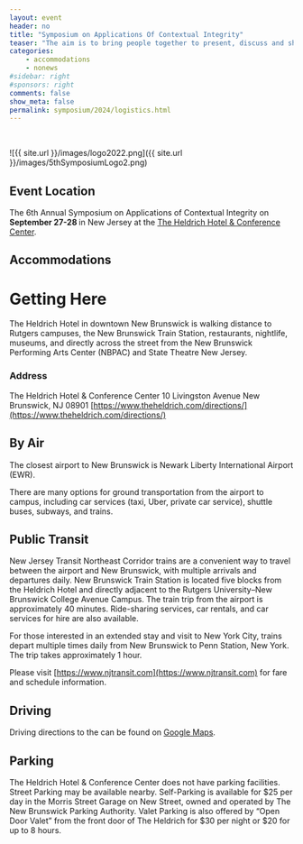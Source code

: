 ```yaml
---
layout: event
header: no
title: "Symposium on Applications Of Contextual Integrity"
teaser: "The aim is to bring people together to present, discuss and share ideas based on ongoing and completed projects drawing on CI as their underlying conception of privacy."
categories:
    - accommodations
    - nonews
#sidebar: right
#sponsors: right
comments: false
show_meta: false
permalink: symposium/2024/logistics.html
---
```

<br/>

<style>
.alert{
    position:relative;
    padding:.75rem 1.25rem;
    margin-bottom:1rem;
    border:1px solid transparent;
    border-radius:.25rem
}
.alert-heading{
    color:inherit
}
.alert-link{
    font-weight:700
}
.alert-success {
    color: #155724;
    background-color: #f7f9f7;
    border-color: #c3e6cb;
}

.alert-success hr {
    border-top-color: #b1dfbb
}

.alert-success .alert-link {
    color: #0b2e13
}
.alert-warning{
    color:#856404;
    background-color:#e6e6e6;
    border-color:#ffeeba
}
.alert-warning hr{
    border-top-color:#ffe8a1
}
.alert-warning .alert-link{
    color:#533f03
}

</style>

![{{ site.url }}/images/logo2022.png]({{ site.url }}/images/5thSymposiumLogo2.png)

## Event Location

<!-- This year 5th CI Symposium will be held in at Cornell Tech, the Digital Life Initiative (DLI) on Roosevelt Island in New York City. -->

The  6th Annual Symposium on Applications of Contextual Integrity on <b>September 27-28 </b> in New Jersey at the [The Heldrich Hotel & Conference Center](https://www.theheldrich.com). 
## Accommodations

<!--
<div class="alert alert-success" role="alert">
<h4 class="alert-heading"></h4>
  <p>
Participants are welcome to stay at the <a href="http://www.acc-schulichexecutiveconferencecentre.com/rooms.html">Schulich School of Business Executive Learning Centre (ELC)</a> onsite accommodation.
</p>
<p>
A block of guestrooms has been set aside on a first-come, first-served basis for participants.
</p>
<p>
Please contact the ELC directly to make a reservation and indicate you are attending the CI symposium block <b>#525134</b>
 </p>
 <p>
 <b>Email</b> : <a href='mailto:reservations@schulich.yorku.ca&subject=CI Symposium room reservation, block #525134'>reservations@schulich.yorku.ca</a>
 </p>
<p>
<b>Phone</b>: 1 416 650 8300
</p>
<p>
Rate: <b>CAD $174</b> plus <b>13%HST</b> based on single occupancy; CAD $20 plus 13% HST applies as double occupancy fee
</p>
<p>
<i>Each delegate will be asked for period of stay, credit card information (credit number & expiry date), email and add phone number so we can provide the confirmation details. </i>
</p>
<p>
Please book your accoomodation as soon as possible! To guarantee booking, please make your reservation by <b>August 15</b>
</p>
</div>



### Alternative Accommodations

For those wishing to stay off campus (e.g., downtown Toronto), we would encourage you to find options along the TTC’s Line 1 (the University side, i.e. between Union and York University) to ensure easy, direct and quick arrival to York University.

<table>
    <tr>
<td><a href="https://www.marriott.com/events/start.mi?id=1690988666707&key=GRP">Courtyard by Marriott Toronto Vaughan</a></td>
<td>150 Interchange Way, Toronto, ON L4K 5P7</td>
<td> <b>Special rate (209 CAD per night) for the symposium participants until August 22, 2023.</b><br/> Travel time to campus: 10-minte drive or 25 minutes by subway</td>
</tr>

<tr>
<td><a href="https://www.hilton.com/en/hotels/yyzvghw-homewood-suites-toronto-vaughan/">Homewood Suites – Toronto Vaughan</a></td>
<td>618 Applewood Crescent  Vaughan, Ontario, L4K 4B4, Canada</td>
<td>Travel time to campus: 15-minute drive or 30 minutes by subway </td>
</tr>

<tr>
<td><a href="https://www.marriott.com/en-us/hotels/yyztv-residence-inn-toronto-vaughan/overview/?scid=f2ae0541-1279-4f24-b197-a979c79310b0">Residence Inn Toronto Vaughan</a></td>
<td>11 Interchange Way, Vaughan, Ontario, Canada, L4K 5W3</td>
<td> Travel time to campus: 10-minute drive or 15 minutes by subway </td>
</tr>


<tr>
<td><a href="https://www.marriott.com/en-us/hotels/yyzsv-springhill-suites-toronto-vaughan/overview/?scid=f2ae0541-1279-4f24-b197-a979c79310b0">Spring Hill Suites Toronto Vaughan</a></td>
<td>612 Applewood Crescent, Vaughan, Ontario, Canada, L4K 4B4</td>
<td> Travel time to campus: 10-minute drive or 15 minutes by subway </td>
</tr>

<tr>
<td><a href="https://www.hilton.com/en/hotels/yyzvagi-hilton-garden-inn-toronto-vaughan/">Hilton Garden Innn</a></td>
<td>3201 Highway 7 Vaughan, Ontario L4K 5Z7 Canada</td>
<td> Travel time to campus: 10-minute drive or 20 minutes by subway</td>
</tr>


</table>

-->

# Getting Here

The Heldrich Hotel in downtown New Brunswick is walking distance to Rutgers campuses, the New Brunswick Train Station, restaurants, nightlife, museums, and directly across the street from the New Brunswick Performing Arts Center (NBPAC) and State Theatre New Jersey.

### Address
The Heldrich Hotel & Conference Center
10 Livingston Avenue
New Brunswick, NJ 08901
[https://www.theheldrich.com/directions/](https://www.theheldrich.com/directions/)

## By Air

The closest airport to New Brunswick is Newark Liberty International Airport (EWR). 

There are many options for ground transportation from the airport to campus, including car services (taxi, Uber, private car service), shuttle buses, subways, and trains. 

## Public Transit

New Jersey Transit Northeast Corridor trains are a convenient way to travel between the airport and New Brunswick, with multiple arrivals and departures daily. New Brunswick Train Station is located five blocks from the Heldrich Hotel and directly adjacent to the Rutgers University–New Brunswick College Avenue Campus. The train trip from the airport is approximately 40 minutes. Ride-sharing services, car rentals, and car services for hire are also available.

For those interested in an extended stay and visit to New York City, trains depart multiple times daily from New Brunswick to Penn Station, New York. The trip takes approximately 1 hour.


Please visit [https://www.njtransit.com](https://www.njtransit.com) for fare and schedule information.

## Driving

Driving directions to the can be found on [Google Maps](https://www.theheldrich.com/hotel/location-directions). 

## Parking

The Heldrich Hotel & Conference Center does not have parking facilities. Street Parking may be available nearby. Self-Parking is available for $25 per day in the Morris Street Garage on New Street, owned and operated by The New Brunswick Parking Authority. Valet Parking is also offered by “Open Door Valet” from the front door of The Heldrich for $30 per night or $20 for up to 8 hours. 


